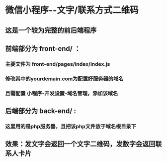 # 微信小程序--文字/联系方式二维码

## 这是一个较为完整的前后端程序

## 前端部分为 front-end/  ：

### 主要文件为 front-end/pages/index/index.js

### 修改其中的yourdemain.com为配置好服务器的域名

### 且需配置 小程序-开发设置-域名管理，添加该域名

## 后端部分为 back-end/  :

### 这里用的是php服务器，且把该php文件放于域名根目录下

## 效果：发文字会返回一个文字二维码，发数字会返回联系人卡片
